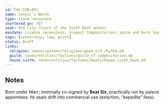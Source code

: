 ```yaml
---
id: FAC:CEN-001
name: Censor’s Bench
type: state censorate
chartered_ao: 767
seat: Ord City (Court of the Sixth Beat annex)
mandate: License recensions; inspect Compositories; seize and burn leafs deemed heretical or seditious; proscribe choirs.
tags: [censorship, law, print]
status: Draft
links:
  religion: canon/systems/religions/good_old_rhythm.md
  guild: canon/entities/factions/guild_of_compositories.md
  house_sixth: canon/entities/factions/beats/house_sixth_beat.md
---
```

## Notes
Born under Marr; nominally co-signed by **Beat Six**, practically run by palace appointees. Its seals drift into commercial use (extortion, “expedite” fees).
